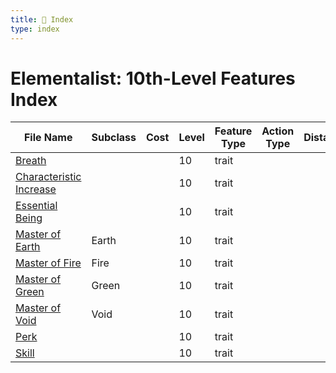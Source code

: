 ```yaml
---
title: 📑 Index
type: index
---
```


# Elementalist: 10th-Level Features Index

| File Name                                               | Subclass | Cost | Level | Feature Type | Action Type | Distance | Target |
| ------------------------------------------------------- | -------- | ---- | ----- | ------------ | ----------- | -------- | ------ |
| [Breath](../Breath)                                     |          |      | 10    | trait        |             |          |        |
| [Characteristic Increase](../Characteristic%20Increase) |          |      | 10    | trait        |             |          |        |
| [Essential Being](../Essential%20Being)                 |          |      | 10    | trait        |             |          |        |
| [Master of Earth](../Master%20of%20Earth)               | Earth    |      | 10    | trait        |             |          |        |
| [Master of Fire](../Master%20of%20Fire)                 | Fire     |      | 10    | trait        |             |          |        |
| [Master of Green](../Master%20of%20Green)               | Green    |      | 10    | trait        |             |          |        |
| [Master of Void](../Master%20of%20Void)                 | Void     |      | 10    | trait        |             |          |        |
| [Perk](../Perk)                                         |          |      | 10    | trait        |             |          |        |
| [Skill](../Skill)                                       |          |      | 10    | trait        |             |          |        |
